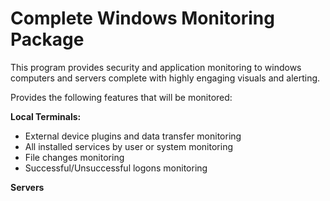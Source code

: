 # Complete Windows Monitoring Package

This program provides security and application monitoring to windows computers and servers complete with highly engaging visuals and alerting.

Provides the following features that will be monitored:

<b>Local Terminals:</b>
- External device plugins and data transfer monitoring
- All installed services by user or system monitoring
- File changes monitoring
- Successful/Unsuccessful logons monitoring 


<b>Servers</b>

